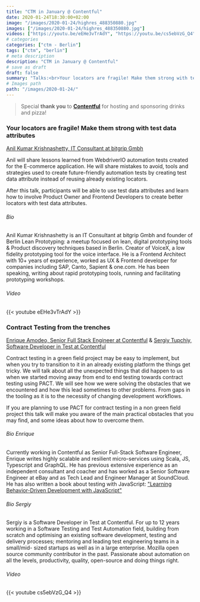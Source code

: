 ```yaml
---
title: "CTM in January @ Contentful"
date: 2020-01-24T18:30:00+02:00
image: "/images/2020-01-24/highres_488350880.jpg"
images: ["/images/2020-01-24/highres_488350880.jpg"]
videos: ["https://youtu.be/eEHe3vTrAdY", "https://youtu.be/cs5ebVzG_Q4"]
# categories
categories: ["ctm - Berlin"]
tags: ["ctm", "berlin"]
# meta description
description: "CTM in January @ Contentful"
# save as draft
draft: false
summary: "Talks:<br>Your locators are fragile! Make them strong with test data attributes (Anil Kumar Krishnashetty) <br> Contract Testing from the trenches (Enrique Amodeo & Sergiy Tupchiy)"
# Images path
path: "/images/2020-01-24/"
---
```


> Special **thank you** to **[Contentful](https://www.contentful.com/)** for hosting and 
sponsoring drinks and pizza!

### Your locators are fragile! Make them strong with test data attributes
[Anil Kumar Krishnashetty, IT Consultant at bitgrip Gmbh](https://twitter.com/anilbms75)

Anil will share lessons learned from WebdriverIO automation tests 
created for the E-commerce application. He will share mistakes to avoid, 
tools and strategies used to create future-friendly automation tests by 
creating test data attribute instead of reusing already existing locators.

After this talk, participants will be able to use test data attributes 
and learn how to involve Product Owner and Frontend Developers to create 
better locators with test data attributes.

###### Bio
Anil Kumar Krishnashetty is an IT Consultant at bitgrip Gmbh and founder 
of Berlin Lean Prototyping: a meetup focused on lean, digital prototyping 
tools & Product discovery techniques based in Berlin. Creator of VoiceX,
a low fidelity prototyping tool for the voice interface. He is a Frontend 
Architect with 10+ years of experience, worked as UX & Frontend developer 
for companies including SAP, Canto, Sapient & one.com. He has been speaking, 
writing about rapid prototyping tools, running and facilitating prototyping 
workshops. 

###### Video
{{< youtube eEHe3vTrAdY >}}

### Contract Testing from the trenches
[Enrique Amodeo, Senior Full Stack Engineer at Contentful](https://twitter.com/eamodeorubio) & [Sergiy Tupchiy, Software Developer in Test at Contentful](https://www.linkedin.com/in/stupchiy)

Contract testing in a green field project may be easy to implement, 
but when you try to transition to it in an already existing platform 
the things get tricky. We will talk about all the unexpected things 
that did happen to us when we started moving away from end to end 
testing towards contract testing using PACT. We will see how we were 
solving the obstacles that we encountered and how this lead sometimes 
to other problems. From gaps in the tooling as it is to the necessity 
of changing development workflows.

If you are planning to use PACT for contract testing in a non green 
field project this talk will make you aware of the main practical 
obstacles that you may find, and some ideas about how to overcome them.


###### Bio Enrique
Currently working in Contentful as Senior Full-Stack Software Engineer, 
Enrique writes highly scalable and resilient micro-services using Scala, 
JS, Typescript and GraphQL. He has previous extensive experience as an 
independent consultant and coacher and has worked as a Senior Software 
Engineer at eBay and as Tech Lead and Engineer Manager at SoundCloud. 
He has also written a book about testing with JavaScript: ["Learning Behavior-Driven Development with JavaScript"](http://www.amazon.com/gp/product/1784392642)

###### Bio Sergiy
Sergiy is a Software Developer in Test at Contentful. For up to 12 years 
working in a Software Testing and Test Automation field, building from 
scratch and optimising an existing software development, testing and 
delivery processes; mentoring and leading test engineering teams in a 
small/mid- sized startups as well as in a large enterprise. Mozilla 
open source community contributor in the past. Passionate about automation 
on all the levels, productivity, quality, open-source and doing things right.

###### Video
{{< youtube cs5ebVzG_Q4 >}}
